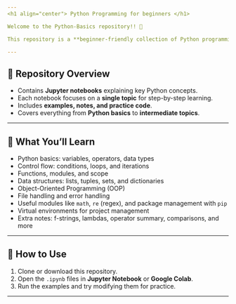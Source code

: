 ```yaml
---
<h1 align="center"> Python Programming for beginners </h1>

Welcome to the Python-Basics repository!! 🎉

This repository is a **beginner-friendly collection of Python programming concepts**, designed to provide a **strong foundation in Python** for new learners.

---
```


## 📘 Repository Overview

* Contains **Jupyter notebooks** explaining key Python concepts.
* Each notebook focuses on a **single topic** for step-by-step learning.
* Includes **examples, notes, and practice code**.
* Covers everything from **Python basics** to **intermediate topics**.

---

## 🎯 What You’ll Learn

* Python basics: variables, operators, data types
* Control flow: conditions, loops, and iterations
* Functions, modules, and scope
* Data structures: lists, tuples, sets, and dictionaries
* Object-Oriented Programming (OOP)
* File handling and error handling
* Useful modules like `math`, `re` (regex), and package management with `pip`
* Virtual environments for project management
* Extra notes: f-strings, lambdas, operator summary, comparisons, and more

---

## 🚀 How to Use

1. Clone or download this repository.
2. Open the `.ipynb` files in **Jupyter Notebook** or **Google Colab**.
3. Run the examples and try modifying them for practice.

---

